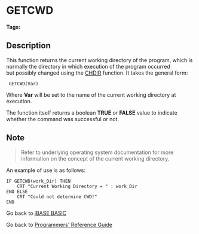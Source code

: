 # GETCWD

<PageHeader />  

**Tags:**
<badge text='directories' vertical='middle' />

## Description

This function returns the current working directory of the program, which is normally the directory in which execution of the program occurred but possibly changed using the [CHDIR](./../chdir) function. It takes the general form:

```
 GETCWD(Var)
```

Where **Var** will be set to the name of the current working directory at execution.

The function itself returns a boolean **TRUE** or **FALSE** value to indicate whether the command was successful or not.

## Note

> Refer to underlying operating system documentation for more information on the concept of the current working directory.

An example of use is as follows:

```
IF GETCWD(work_Dir) THEN
    CRT "Current Working Directory = " : work_Dir
END ELSE
    CRT "Could not determine CWD!"
END
```

Go back to [jBASE BASIC](./../README.md)

Go back to [Programmers' Reference Guide](./../../reference-guides/jbc/README.md)

<PageFooter />
